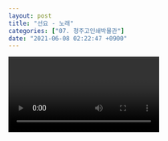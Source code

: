```yaml
---
layout: post
title: "선요 - 노래"
categories: ["07. 청주고인쇄박물관"]
date: "2021-06-08 02:22:47 +0900"
---
```

<video class="post-video" controls>

    <source src='{{ "assets/videos/07. 청주고인쇄박물관/02.mp4" | relative_url }}'
            type="video/mp4">

    Sorry, your browser doesn't support embedded videos.
</video>
